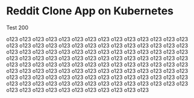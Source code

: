 # Reddit Clone App on Kubernetes
Test 200

o123
o123
o123
o123
o123
o123
o123
o123
o123
o123
o123
o123
o123
o123
o123
o123
o123
o123
o123
o123
o123
o123
o123
o123
o123
o123
o123
o123
o123
o123
o123
o123
o123
o123
o123
o123
o123
o123
o123
o123
o123
o123
o123
o123
o123
o123
o123
o123
o123
o123
o123
o123
o123
o123
o123
o123
o123
o123
o123
o123
o123
o123
o123
o123
o123
o123
o123
o123
o123
o123
o123
o123
o123
o123
o123
o123
o123
o123
o123
o123
o123
o123
o123
o123
o123
o123
o123
o123
o123
o123
o123
o123
o123
o123
o123
o123
o123
o123
o123
o123
o123
o123
o123
o123
o123
o123
o123
o123
o123
o123
o123
o123
o123
o123
o123
o123
o123
o123
o123
o123
o123
o123
o123




